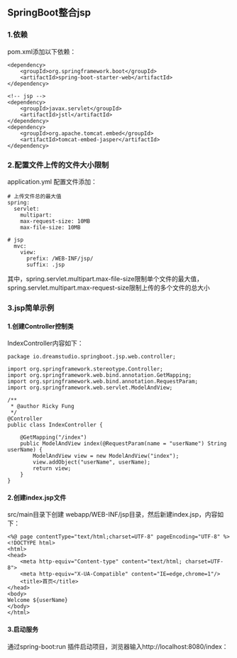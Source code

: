 ## SpringBoot整合jsp

### 1.依赖
pom.xml添加以下依赖：
```
<dependency>
    <groupId>org.springframework.boot</groupId>
    <artifactId>spring-boot-starter-web</artifactId>
</dependency>

<!-- jsp -->
<dependency>
    <groupId>javax.servlet</groupId>
    <artifactId>jstl</artifactId>
</dependency>
<dependency>
    <groupId>org.apache.tomcat.embed</groupId>
    <artifactId>tomcat-embed-jasper</artifactId>
</dependency>
```

### 2.配置文件上传的文件大小限制
application.yml 配置文件添加：
```
# 上传文件总的最大值
spring:
  servlet:
    multipart:
    max-request-size: 10MB
    max-file-size: 10MB

# jsp
  mvc:
    view:
      prefix: /WEB-INF/jsp/
      suffix: .jsp
```
其中，spring.servlet.multipart.max-file-size限制单个文件的最大值，spring.servlet.multipart.max-request-size限制上传的多个文件的总大小
   
### 3.jsp简单示例
#### 1.创建Controller控制类
IndexController内容如下：
```
package io.dreamstudio.springboot.jsp.web.controller;

import org.springframework.stereotype.Controller;
import org.springframework.web.bind.annotation.GetMapping;
import org.springframework.web.bind.annotation.RequestParam;
import org.springframework.web.servlet.ModelAndView;

/**
 * @author Ricky Fung
 */
@Controller
public class IndexController {

    @GetMapping("/index")
    public ModelAndView index(@RequestParam(name = "userName") String userName) {
        ModelAndView view = new ModelAndView("index");
        view.addObject("userName", userName);
        return view;
    }
}
```

#### 2.创建index.jsp文件
src/main目录下创建 webapp/WEB-INF/jsp目录，然后新建index.jsp，内容如下：
```
<%@ page contentType="text/html;charset=UTF-8" pageEncoding="UTF-8" %>
<!DOCTYPE html>
<html>
<head>
    <meta http-equiv="Content-type" content="text/html; charset=UTF-8">
    <meta http-equiv="X-UA-Compatible" content="IE=edge,chrome=1"/>
    <title>首页</title>
</head>
<body>
Welcome ${userName}
</body>
</html>
```

#### 3.启动服务
通过spring-boot:run 插件启动项目，浏览器输入http://localhost:8080/index：
